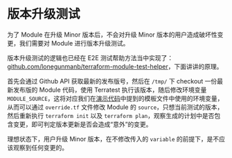 # 版本升级测试

为了 Module 在升级 Minor 版本后，不会对升级 Minor 版本的用户造成破坏性变更，我们需要对 Module 进行版本升级测试。

版本升级测试的逻辑也已经在 E2E 测试帮助方法当中实现了：[github.com/lonegunmanb/terraform-module-test-helper](https://github.com/lonegunmanb/terraform-module-test-helper)，下面讲讲的原理。

首先会通过 Github API 获取最新的发布版号，然后在 `/tmp/` 下 checkout 一份最新发布版的 Module 代码，使用 Terratest 执行该版本，随后修改环境变量 `MODULE_SOURCE`，这将对应我们在[演示代码](../%E6%BC%94%E7%A4%BA%E4%BB%A3%E7%A0%81.md#overridetftplt)中提到的模板文件中使用的环境变量，从而可以通过 `override.tf` 文件修改 Module 的 `source`，只想当前测试的版本，然后重新执行 `terraform init` 以及 `terraform plan`，观察生成的计划中是否包含变更，即可判定版本更新是否会造成“意外”的变更。

理想状态下，用户升级 Minor 版本，在不修改传入的 `variable` 的前提下，是不应该观察到任何变更的。
